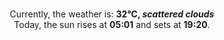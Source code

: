 <p  align="center"><br/>Currently, the weather is: <b> 32°C, <i>scattered clouds</i></b></br>Today, the sun rises at <b>05:01</b> and sets at <b>19:20</b>.</p>